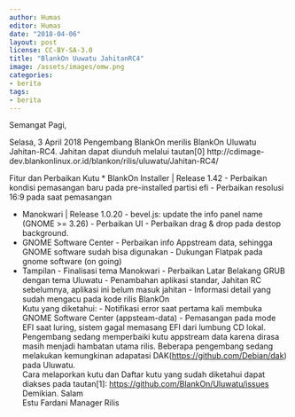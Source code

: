 ```yaml
---
author: Humas
editor: Humas
date: "2018-04-06"
layout: post
license: CC-BY-SA-3.0
title: "BlankOn Uuwatu JahitanRC4"
image: /assets/images/omw.png
categories:
- berita
tags:
- berita
---
```


Semangat Pagi,  
  
Selasa, 3 April 2018 Pengembang BlankOn merilis BlankOn Uluwatu Jahitan-RC4.
Jahitan dapat diunduh melalui tautan[0] http://cdimage-
dev.blankonlinux.or.id/blankon/rilis/uluwatu/Jahitan-RC4/  
  
Fitur dan Perbaikan Kutu * BlankOn Installer | Release 1.42 - Perbaikan
kondisi pemasangan baru pada pre-installed partisi efi - Perbaikan resolusi
16:9 pada saat pemasangan  
* Manokwari | Release 1.0.20 - bevel.js: update the info panel name (GNOME >= 3.26) - Perbaikan UI - Perbaikan drag & drop pada destop background.   
* GNOME Software Center - Perbaikan info Appstream data, sehingga GNOME software sudah bisa digunakan - Dukungan Flatpak pada gnome software (on going)   
* Tampilan - Finalisasi tema Manokwari - Perbaikan Latar Belakang GRUB dengan tema Uluwatu - Penambahan aplikasi standar, Jahitan RC sebelumnya, aplikasi ini belum masuk jahitan - Informasi detail yang sudah mengacu pada kode rilis BlankOn   
Kutu yang diketahui: - Notifikasi error saat pertama kali membuka GNOME
Software Center (appsteam-data) - Pemasangan pada mode EFI saat luring, sistem
gagal memasang EFI dari lumbung CD lokal.  
Pengembang sedang memperbaiki kutu appstream data karena dirasa masih menjadi
hambatan utama rilis. Beberapa pengembang sedang melakukan kemungkinan
adapatasi DAK(https://github.com/Debian/dak) pada Uluwatu.  
Cara melaporkan kutu dan Daftar kutu yang sudah diketahui dapat diakses pada
tautan[1]: https://github.com/BlankOn/Uluwatu/issues  
Demikian. Salam  
Estu Fardani Manager Rilis


    